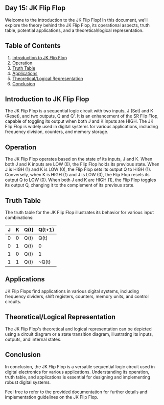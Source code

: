 ## Day 15: JK Flip Flop

Welcome to the introduction to the JK Flip Flop! In this document, we'll explore the theory behind the JK Flip Flop, its operational aspects, truth table, potential applications, and a theoretical/logical representation.

## Table of Contents
1. [Introduction to JK Flip Flop](#introduction-to-jk-flip-flop)
2. [Operation](#operation)
3. [Truth Table](#truth-table)
4. [Applications](#applications)
5. [Theoretical/Logical Representation](#theoretical-logical-representation)
6. [Conclusion](#conclusion)

## Introduction to JK Flip Flop
The JK Flip Flop is a sequential logic circuit with two inputs, J (Set) and K (Reset), and two outputs, Q and Q'. It is an enhancement of the SR Flip Flop, capable of toggling its output when both J and K inputs are HIGH. The JK Flip Flop is widely used in digital systems for various applications, including frequency division, counters, and memory storage.

## Operation
The JK Flip Flop operates based on the state of its inputs, J and K. When both J and K inputs are LOW (0), the Flip Flop holds its previous state. When J is HIGH (1) and K is LOW (0), the Flip Flop sets its output Q to HIGH (1). Conversely, when K is HIGH (1) and J is LOW (0), the Flip Flop resets its output Q to LOW (0). When both J and K are HIGH (1), the Flip Flop toggles its output Q, changing it to the complement of its previous state.

## Truth Table
The truth table for the JK Flip Flop illustrates its behavior for various input combinations:

| J | K | Q(t) | Q(t+1) |
|---|---|-------|--------|
| 0 | 0 |  Q(t) |  Q(t)  |
| 0 | 1 |  Q(t) |   0    |
| 1 | 0 |  Q(t) |   1    |
| 1 | 1 |  Q(t) |  ~Q(t) |

## Applications
JK Flip Flops find applications in various digital systems, including frequency dividers, shift registers, counters, memory units, and control circuits.

## Theoretical/Logical Representation
The JK Flip Flop's theoretical and logical representation can be depicted using a circuit diagram or a state transition diagram, illustrating its inputs, outputs, and internal states.

## Conclusion
In conclusion, the JK Flip Flop is a versatile sequential logic circuit used in digital electronics for various applications. Understanding its operation, truth table, and applications is essential for designing and implementing robust digital systems.

Feel free to refer to the provided documentation for further details and implementation guidelines on the JK Flip Flop.